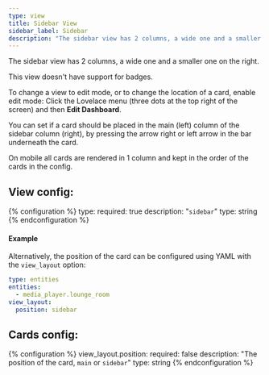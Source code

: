 ```yaml
---
type: view
title: Sidebar View
sidebar_label: Sidebar
description: "The sidebar view has 2 columns, a wide one and a smaller one on the right."
---
```


The sidebar view has 2 columns, a wide one and a smaller one on the right.

This view doesn't have support for badges.

To change a view to edit mode, or to change the location of a card, enable edit mode:
Click the Lovelace menu (three dots at the top right of the screen) and then **Edit Dashboard**.

You can set if a card should be placed in the main (left) column of the sidebar column (right), by pressing the arrow right or left arrow in the bar underneath the card.

On mobile all cards are rendered in 1 column and kept in the order of the cards in the config.

## View config:

{% configuration %}
type:
  required: true
  description: "`sidebar`"
  type: string
{% endconfiguration %}

#### Example

Alternatively, the position of the card can be configured using YAML with the `view_layout` option:

```yaml
type: entities
entities: 
  - media_player.lounge_room
view_layout:
  position: sidebar
```

## Cards config:

{% configuration %}
view_layout.position:
  required: false
  description: "The position of the card, `main` or `sidebar`"
  type: string
{% endconfiguration %}
